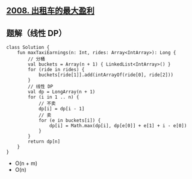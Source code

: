 ## [2008. 出租车的最大盈利](https://leetcode.cn/problems/maximum-earnings-from-taxi/description/)

## 题解（线性 DP）

```
class Solution {
    fun maxTaxiEarnings(n: Int, rides: Array<IntArray>): Long {
        // 分桶
        val buckets = Array(n + 1) { LinkedList<IntArray>() }
        for (ride in rides) {
            buckets[ride[1]].add(intArrayOf(ride[0], ride[2]))
        }
        // 线性 DP
        val dp = LongArray(n + 1)
        for (i in 1 .. n) {
            // 不卖
            dp[i] = dp[i - 1]
            // 卖
            for (e in buckets[i]) {
                dp[i] = Math.max(dp[i], dp[e[0]] + e[1] + i - e[0])
            }
        }
        return dp[n]
    }
}
```

- O(n + m)
- O(n)
